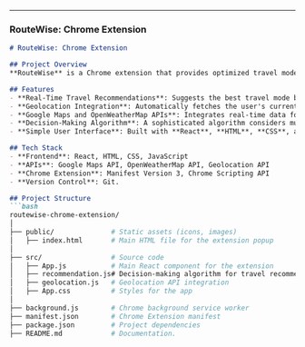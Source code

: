 
---

### RouteWise: Chrome Extension

```markdown
# RouteWise: Chrome Extension

## Project Overview
**RouteWise** is a Chrome extension that provides optimized travel mode recommendations (walking, biking, or driving) based on real-time data from **Google Maps**, **OpenWeatherMap**, and geolocation APIs. The project is designed to increase recommendation accuracy for daily commutes by analyzing user preferences, route efficiency, and environmental conditions.

## Features
- **Real-Time Travel Recommendations**: Suggests the best travel mode based on weather, traffic, and user preferences.
- **Geolocation Integration**: Automatically fetches the user's current location to provide relevant recommendations.
- **Google Maps and OpenWeatherMap APIs**: Integrates real-time data for route and weather conditions.
- **Decision-Making Algorithm**: A sophisticated algorithm considers multiple factors like weather, traffic, and user preferences to improve recommendation accuracy.
- **Simple User Interface**: Built with **React**, **HTML**, **CSS**, and **JavaScript**, ensuring ease of use.

## Tech Stack
- **Frontend**: React, HTML, CSS, JavaScript
- **APIs**: Google Maps API, OpenWeatherMap API, Geolocation API
- **Chrome Extension**: Manifest Version 3, Chrome Scripting API
- **Version Control**: Git.

## Project Structure
```bash
routewise-chrome-extension/
│
├── public/              # Static assets (icons, images)
│   ├── index.html       # Main HTML file for the extension popup
│
├── src/                 # Source code
│   ├── App.js           # Main React component for the extension
│   ├── recommendation.js# Decision-making algorithm for travel recommendations
│   ├── geolocation.js   # Geolocation API integration
│   ├── App.css          # Styles for the app
│
├── background.js        # Chrome background service worker
├── manifest.json        # Chrome Extension manifest
├── package.json         # Project dependencies
├── README.md            # Documentation.

